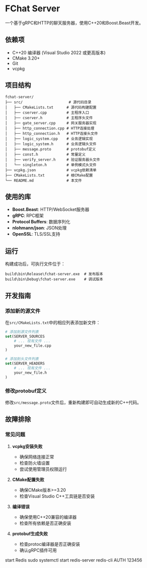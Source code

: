 # FChat Server

一个基于gRPC和HTTP的聊天服务器，使用C++20和Boost.Beast开发。

## 依赖项

- C++20 编译器 (Visual Studio 2022 或更高版本)
- CMake 3.20+
- Git
- vcpkg



## 项目结构

```
fchat-server/
├── src/                     # 源代码目录
│   ├── CMakeLists.txt      # 源代码构建配置
│   ├── cserver.cpp         # 主程序入口
│   ├── cserver.h           # 主程序头文件
│   ├── gate_server.cpp     # 网关服务器实现
│   ├── http_connection.cpp # HTTP连接处理
│   ├── http_connection.h   # HTTP连接头文件
│   ├── logic_system.cpp    # 业务逻辑实现
│   ├── logic_system.h      # 业务逻辑头文件
│   ├── message.proto       # protobuf定义
│   ├── const.h             # 常量定义
│   ├── verify_server.h     # 验证服务器头文件
│   └── singleton.h         # 单例模式头文件
├── vcpkg.json              # vcpkg依赖清单
├── CMakeLists.txt          # 根CMake配置
└── README.md               # 本文件
```


## 使用的库

- **Boost.Beast**: HTTP/WebSocket服务器
- **gRPC**: RPC框架
- **Protocol Buffers**: 数据序列化
- **nlohmann/json**: JSON处理
- **OpenSSL**: TLS/SSL支持

## 运行

构建成功后，可执行文件位于：
```
build\bin\Release\fchat-server.exe  # 发布版本
build\bin\Debug\fchat-server.exe    # 调试版本
```

## 开发指南

### 添加新的源文件
在`src/CMakeLists.txt`中的相应列表添加新文件：
```cmake
# 添加到源文件列表
set(SERVER_SOURCES
    # ... 现有文件 ...
    your_new_file.cpp
)

# 添加到头文件列表
set(SERVER_HEADERS
    # ... 现有文件 ...
    your_new_file.h
)
```

### 修改protobuf定义
修改`src/message.proto`文件后，重新构建即可自动生成新的C++代码。

## 故障排除

### 常见问题

1. **vcpkg安装失败**
   - 确保网络连接正常
   - 检查防火墙设置
   - 尝试使用管理员权限运行

2. **CMake配置失败**
   - 确保CMake版本>=3.20
   - 检查Visual Studio C++工具链是否安装

3. **编译错误**
   - 确保使用C++20兼容的编译器
   - 检查所有依赖是否正确安装

4. **protobuf生成失败**
   - 检查protoc编译器是否正确安装
   - 确认gRPC插件可用


start Redis
sudo systemctl start redis-server
redis-cli
AUTH 123456


